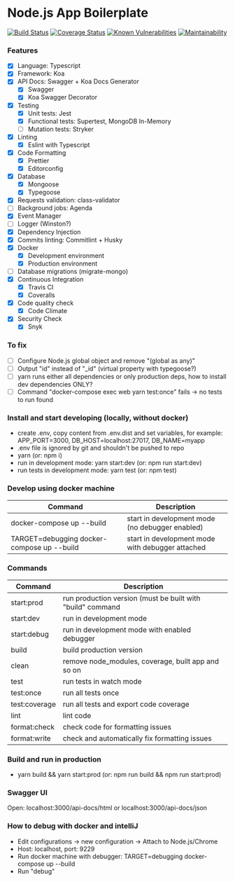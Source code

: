 # Node.js App Boilerplate

[![Build Status](https://travis-ci.org/kryz81/koa-ts-boilerplate.svg?branch=master)](https://travis-ci.org/kryz81/koa-ts-boilerplate.svg?branch=master)
[![Coverage Status](https://coveralls.io/repos/github/kryz81/koa-ts-boilerplate/badge.svg)](https://coveralls.io/github/kryz81/koa-ts-boilerplate)
[![Known Vulnerabilities](https://snyk.io/test/github/kryz81/koa-ts-boilerplate/badge.svg?targetFile=package.json)](https://snyk.io/test/github/kryz81/koa-ts-boilerplate?targetFile=package.json)
[![Maintainability](https://api.codeclimate.com/v1/badges/8d8e2c9b9ef9ad495e72/maintainability)](https://codeclimate.com/github/kryz81/koa-ts-boilerplate/maintainability)

### Features

- [x] Language: Typescript
- [x] Framework: Koa
- [x] API Docs: Swagger + Koa Docs Generator
  - [x] Swagger
  - [x] Koa Swagger Decorator
- [x] Testing
  - [x] Unit tests: Jest
  - [x] Functional tests: Supertest, MongoDB In-Memory
  - [ ] Mutation tests: Stryker
- [x] Linting
  - [x] Eslint with Typescript
- [x] Code Formatting
  - [x] Prettier
  - [x] Editorconfig
- [x] Database
  - [x] Mongoose
  - [x] Typegoose
- [x] Requests validation: class-validator
- [ ] Background jobs: Agenda
- [x] Event Manager
- [ ] Logger (Winston?)
- [x] Dependency Injection
- [x] Commits linting: Commitlint + Husky
- [x] Docker
  - [x] Development environment
  - [x] Production environment
- [ ] Database migrations (migrate-mongo)
- [x] Continuous Integration
  - [x] Travis CI
  - [x] Coveralls
- [x] Code quality check
  - [x] Code Climate
- [x] Security Check
  - [x] Snyk

### To fix

- [ ] Configure Node.js global object and remove "(global as any)"
- [ ] Output "id" instead of "\_id" (virtual property with typegoose?)
- [ ] yarn runs either all dependencies or only production deps, how to install dev dependencies ONLY?
- [ ] Command "docker-compose exec web yarn test:once" fails -> no tests to run found

### Install and start developing (locally, without docker)

- create .env, copy content from .env.dist and set variables, for example: APP_PORT=3000, DB_HOST=localhost:27017, DB_NAME=myapp
- .env file is ignored by git and shouldn't be pushed to repo
- yarn (or: npm i)
- run in development mode: yarn start:dev (or: npm run start:dev)
- run tests in development mode: yarn test (or: npm test)

### Develop using docker machine

| Command                                    | Description                                      |
| ------------------------------------------ | ------------------------------------------------ |
| docker-compose up --build                  | start in development mode (no debugger enabled)  |
| TARGET=debugging docker-compose up --build | start in development mode with debugger attached |

### Commands

| Command       | Description                                                |
| ------------- | ---------------------------------------------------------- |
| start:prod    | run production version (must be built with "build" command |
| start:dev     | run in development mode                                    |
| start:debug   | run in development mode with enabled debugger              |
| build         | build production version                                   |
| clean         | remove node_modules, coverage, built app and so on         |
| test          | run tests in watch mode                                    |
| test:once     | run all tests once                                         |
| test:coverage | run all tests and export code coverage                     |
| lint          | lint code                                                  |
| format:check  | check code for formatting issues                           |
| format:write  | check and automatically fix formatting issues              |

### Build and run in production

- yarn build && yarn start:prod (or: npm run build && npm run start:prod)

### Swagger UI

Open: localhost:3000/api-docs/html or localhost:3000/api-docs/json

### How to debug with docker and intelliJ

- Edit configurations -> new configuration -> Attach to Node.js/Chrome
- Host: localhost, port: 9229
- Run docker machine with debugger: TARGET=debugging docker-compose up --build
- Run "debug"
